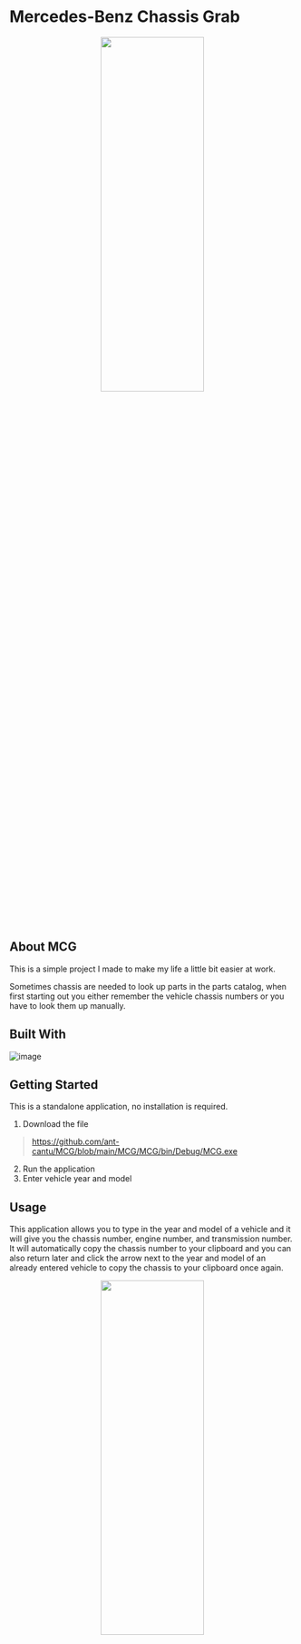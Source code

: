 # Mercedes-Benz Chassis Grab

<p align="center">
<img src="https://github.com/ant-cantu/MCG/assets/137722821/9ae56006-608f-48f2-9144-6a7b3b7c2515" width="60%" height="40%"></img>
</p>

## About MCG

This is a simple project I made to make my life a little bit easier at work.

Sometimes chassis are needed to look up parts in the parts catalog, when first starting out you either
remember the vehicle chassis numbers or you have to look them up manually.

## Built With

![image](https://skillicons.dev/icons?i=cs,visualstudio)

## Getting Started

This is a standalone application, no installation is required.

1. Download the file
> https://github.com/ant-cantu/MCG/blob/main/MCG/MCG/bin/Debug/MCG.exe

2. Run the application
3. Enter vehicle year and model

## Usage

This application allows you to type in the year and model of a vehicle and it will give you 
the chassis number, engine number, and transmission number. It will automatically copy the chassis number 
to your clipboard and you can also return later and click the arrow next to the year and model of an already 
entered vehicle to copy the chassis to your clipboard once again.

<p align="center">
<img src="https://github.com/ant-cantu/MCG/assets/137722821/094d641d-ee33-4cdf-8662-3037f1129991" width="60%" height="40%"></img>
</p>
